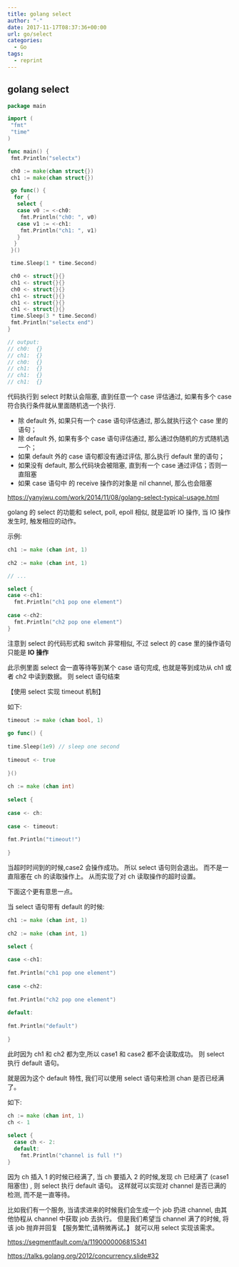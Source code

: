 ```yaml
---
title: golang select
author: "-"
date: 2017-11-17T08:37:36+00:00
url: go/select
categories:
  - Go
tags:
  - reprint
---
```

## golang select

```go
package main

import (
 "fmt"
 "time"
)

func main() {
 fmt.Println("selectx")

 ch0 := make(chan struct{})
 ch1 := make(chan struct{})

 go func() {
  for {
   select {
   case v0 := <-ch0:
    fmt.Println("ch0: ", v0)
   case v1 := <-ch1:
    fmt.Println("ch1: ", v1)
   }
  }
 }()

 time.Sleep(1 * time.Second)

 ch0 <- struct{}{}
 ch1 <- struct{}{}
 ch0 <- struct{}{}
 ch1 <- struct{}{}
 ch1 <- struct{}{}
 ch1 <- struct{}{}
 time.Sleep(3 * time.Second)
 fmt.Println("selectx end")
}

// output:
// ch0:  {}
// ch1:  {}
// ch0:  {}
// ch1:  {}
// ch1:  {}
// ch1:  {}
```

代码执行到 select 时默认会阻塞, 直到任意一个 case 评估通过, 如果有多个 case 符合执行条件就从里面随机选一个执行.

- 除 default 外, 如果只有一个 case 语句评估通过, 那么就执行这个 case 里的语句；
- 除 default 外, 如果有多个 case 语句评估通过, 那么通过伪随机的方式随机选一个；
- 如果 default 外的 case 语句都没有通过评估, 那么执行 default 里的语句；
- 如果没有 default, 那么代码块会被阻塞, 直到有一个 case 通过评估；否则一直阻塞
- 如果 case 语句中 的 receive 操作的对象是 nil channel, 那么也会阻塞

<https://yanyiwu.com/work/2014/11/08/golang-select-typical-usage.html>

golang 的 select 的功能和 select, poll, epoll 相似, 就是监听 IO 操作, 当 IO 操作发生时, 触发相应的动作。

示例:

```go
ch1 := make (chan int, 1)
  
ch2 := make (chan int, 1)

// ...

select {
case <-ch1:
  fmt.Println("ch1 pop one element")
  
case <-ch2:
  fmt.Println("ch2 pop one element")
}
```
  
注意到 select 的代码形式和 switch 非常相似, 不过 select 的 case 里的操作语句只能是 **IO 操作**

此示例里面 select 会一直等待等到某个 case 语句完成, 也就是等到成功从 ch1 或者 ch2 中读到数据。 则 select 语句结束

【使用 select 实现 timeout 机制】

如下:

```go
timeout := make (chan bool, 1)
  
go func() {
      
time.Sleep(1e9) // sleep one second
      
timeout <- true
  
}()
  
ch := make (chan int)
  
select {
  
case <- ch:
  
case <- timeout:
      
fmt.Println("timeout!")
  
}
```
  
当超时时间到的时候,case2 会操作成功。 所以 select 语句则会退出。 而不是一直阻塞在 ch 的读取操作上。 从而实现了对 ch 读取操作的超时设置。

下面这个更有意思一点。

当 select 语句带有 default 的时候:

```go
ch1 := make (chan int, 1)
  
ch2 := make (chan int, 1)

select {
  
case <-ch1:
      
fmt.Println("ch1 pop one element")
  
case <-ch2:
      
fmt.Println("ch2 pop one element")
  
default:
      
fmt.Println("default")
  
}
```
  
此时因为 ch1 和 ch2 都为空,所以 case1 和 case2 都不会读取成功。 则 select 执行 default 语句。

就是因为这个 default 特性, 我们可以使用 select 语句来检测 chan 是否已经满了。

如下:

```go
ch := make (chan int, 1)
ch <- 1
  
select {
  case ch <- 2:
  default:
    fmt.Println("channel is full !")
}
```
  
因为 ch 插入 1 的时候已经满了, 当 ch 要插入 2 的时候,发现 ch 已经满了 (case1 阻塞住) , 则 select 执行 default 语句。 这样就可以实现对 channel 是否已满的检测, 而不是一直等待。

比如我们有一个服务, 当请求进来的时候我们会生成一个 job 扔进 channel, 由其他协程从 channel 中获取 job 去执行。 但是我们希望当 channel 满了的时候, 将该 job 抛弃并回复 【服务繁忙,请稍微再试。】 就可以用 select 实现该需求。

<https://segmentfault.com/a/1190000006815341>

<https://talks.golang.org/2012/concurrency.slide#32>
